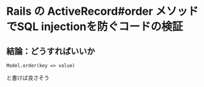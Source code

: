 # Rails の ActiveRecord#order メソッドでSQL injectionを防ぐコードの検証

## 結論：どうすればいいか

```
Model.order(key => value)
```

と書けば良さそう
